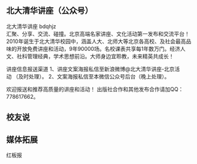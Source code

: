 ## 北大清华讲座（公众号）

北大清华讲座 bdqhjz  
汇聚、分享、交流、碰撞。北京高端名家讲座、文化活动第一发布和交流平台！
2010年诞生于北大清华校园中，涵盖人大、北师大等北京各高校、及社会最高品味的开放免费讲座和活动，9年90000场。名校课表共享每1年数万门。经济人文、社科管理经典，学术思想前沿。大师身边宜聆教，未来精英共成长！  
  
讲座信息报送渠道
1、讲座文案海报私信至新浪微博@北大清华讲座-北京活动 （及时处理）。
2、文案海报私信至本微信公众号后台（晚上处理）。

欢迎报送和推荐高质量的讲座和活动！ 出版社合作和其他发布合作请加QQ：778617662。

## 校友说

## 媒体拓展

红板报
